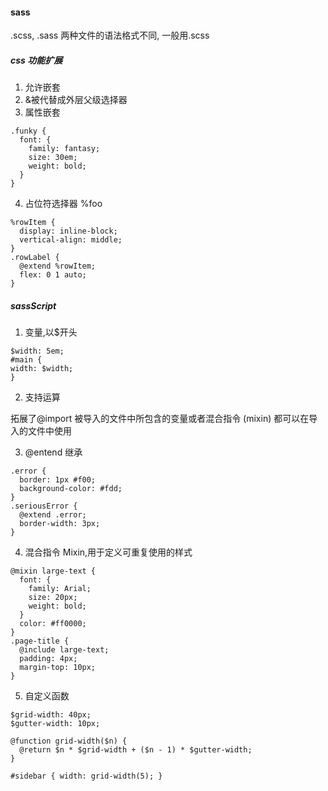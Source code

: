 #### sass

.scss, .sass 两种文件的语法格式不同, 一般用.scss

##### css 功能扩展

1. 允许嵌套
2. &被代替成外层父级选择器
3. 属性嵌套

```
.funky {
  font: {
    family: fantasy;
    size: 30em;
    weight: bold;
  }
}
```

4. 占位符选择器 %foo

```
%rowItem {
  display: inline-block;
  vertical-align: middle;
}
.rowLabel {
  @extend %rowItem;
  flex: 0 1 auto;
}
```

##### sassScript

1. 变量,以$开头

```
$width: 5em;
#main {
width: $width;
}
```

2. 支持运算

拓展了@import
被导入的文件中所包含的变量或者混合指令 (mixin) 都可以在导入的文件中使用

3. @entend 继承

```
.error {
  border: 1px #f00;
  background-color: #fdd;
}
.seriousError {
  @extend .error;
  border-width: 3px;
}
```

4. 混合指令 Mixin,用于定义可重复使用的样式

```
@mixin large-text {
  font: {
    family: Arial;
    size: 20px;
    weight: bold;
  }
  color: #ff0000;
}
.page-title {
  @include large-text;
  padding: 4px;
  margin-top: 10px;
}
```

5. 自定义函数

```
$grid-width: 40px;
$gutter-width: 10px;

@function grid-width($n) {
  @return $n * $grid-width + ($n - 1) * $gutter-width;
}

#sidebar { width: grid-width(5); }
```
